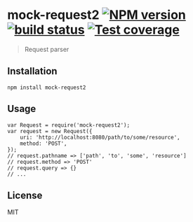 # mock-request2 [![NPM version][npm-image]][npm-url] [![build status][travis-image]][travis-url] [![Test coverage][coveralls-image]][coveralls-url]

> Request parser

## Installation

    npm install mock-request2

## Usage

    var Request = require('mock-request2');
    var request = new Request({
        uri: 'http://localhost:8080/path/to/some/resource',
        method: 'POST',
    });
    // request.pathname => ['path', 'to', 'some', 'resource']
    // request.method => 'POST'
    // request.query => {}
    // ...

## License

MIT

[npm-image]: https://img.shields.io/npm/v/mock-request2.svg?style=flat
[npm-url]: https://npmjs.org/package/mock-request2
[travis-image]: https://img.shields.io/travis/meituan/mock-request2.svg?style=flat
[travis-url]: https://travis-ci.org/meituan/mock-request2
[coveralls-image]: https://img.shields.io/coveralls/meituan/mock-request2.svg?style=flat
[coveralls-url]: https://coveralls.io/r/meituan/mock-request2?branch=master
